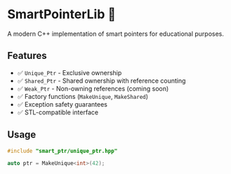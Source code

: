 # SmartPointerLib 🚀

A modern C++ implementation of smart pointers for educational purposes.

## Features
- ✅ `Unique_Ptr` - Exclusive ownership
- ✅ `Shared_Ptr` - Shared ownership with reference counting  
- ✅ `Weak_Ptr` - Non-owning references (coming soon)
- ✅ Factory functions (`MakeUnique`, `MakeShared`)
- ✅ Exception safety guarantees
- ✅ STL-compatible interface

## Usage
```cpp
#include "smart_ptr/unique_ptr.hpp"

auto ptr = MakeUnique<int>(42);